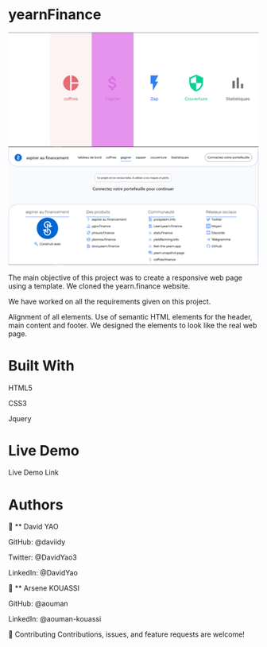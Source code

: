 # yearnFinance
![first page](https://github.com/aouman/yearnFinance/blob/main/imgs/Capture2.PNG)
![seconde page](https://github.com/aouman/yearnFinance/blob/main/imgs/Capture.PNG)


The main objective of this project was to create a responsive web page using a template. We cloned the yearn.finance website.

We have worked on all the requirements given on this project.

Alignment of all elements. Use of semantic HTML elements for the header, main content and footer. We designed the elements to look like the real web page.

# Built With

HTML5

CSS3

Jquery

# Live Demo
Live Demo Link

# Authors

👤 ** David YAO

GitHub: @daviidy

Twitter: @DavidYao3

LinkedIn: @DavidYao

👤 ** Arsene KOUASSI

GitHub: @aouman

LinkedIn: @aouman-kouassi

🤝 Contributing
Contributions, issues, and feature requests are welcome!
